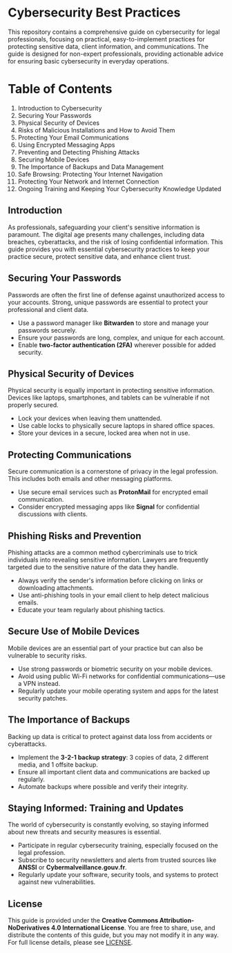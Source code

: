 # Cybersecurity Best Practices

This repository contains a comprehensive guide on cybersecurity for legal professionals, focusing on practical, easy-to-implement practices for protecting sensitive data, client information, and communications. The guide is designed for non-expert professionals, providing actionable advice for ensuring basic cybersecurity in everyday operations.

# Table of Contents

1. Introduction to Cybersecurity
2. Securing Your Passwords
3. Physical Security of Devices
4. Risks of Malicious Installations and How to Avoid Them
5. Protecting Your Email Communications
6. Using Encrypted Messaging Apps
7. Preventing and Detecting Phishing Attacks
8. Securing Mobile Devices
9. The Importance of Backups and Data Management
10. Safe Browsing: Protecting Your Internet Navigation
11. Protecting Your Network and Internet Connection
12. Ongoing Training and Keeping Your Cybersecurity Knowledge Updated

## Introduction

As professionals, safeguarding your client's sensitive information is paramount. The digital age presents many challenges, including data breaches, cyberattacks, and the risk of losing confidential information. This guide provides you with essential cybersecurity practices to keep your practice secure, protect sensitive data, and enhance client trust.

## Securing Your Passwords

Passwords are often the first line of defense against unauthorized access to your accounts. Strong, unique passwords are essential to protect your professional and client data.

- Use a password manager like **Bitwarden** to store and manage your passwords securely.
- Ensure your passwords are long, complex, and unique for each account.
- Enable **two-factor authentication (2FA)** wherever possible for added security.

## Physical Security of Devices

Physical security is equally important in protecting sensitive information. Devices like laptops, smartphones, and tablets can be vulnerable if not properly secured.

- Lock your devices when leaving them unattended.
- Use cable locks to physically secure laptops in shared office spaces.
- Store your devices in a secure, locked area when not in use.

## Protecting Communications

Secure communication is a cornerstone of privacy in the legal profession. This includes both emails and other messaging platforms.

- Use secure email services such as **ProtonMail** for encrypted email communication.
- Consider encrypted messaging apps like **Signal** for confidential discussions with clients.

## Phishing Risks and Prevention

Phishing attacks are a common method cybercriminals use to trick individuals into revealing sensitive information. Lawyers are frequently targeted due to the sensitive nature of the data they handle.

- Always verify the sender's information before clicking on links or downloading attachments.
- Use anti-phishing tools in your email client to help detect malicious emails.
- Educate your team regularly about phishing tactics.

## Secure Use of Mobile Devices

Mobile devices are an essential part of your practice but can also be vulnerable to security risks.

- Use strong passwords or biometric security on your mobile devices.
- Avoid using public Wi-Fi networks for confidential communications—use a VPN instead.
- Regularly update your mobile operating system and apps for the latest security patches.

## The Importance of Backups

Backing up data is critical to protect against data loss from accidents or cyberattacks.

- Implement the **3-2-1 backup strategy**: 3 copies of data, 2 different media, and 1 offsite backup.
- Ensure all important client data and communications are backed up regularly.
- Automate backups where possible and verify their integrity.

## Staying Informed: Training and Updates

The world of cybersecurity is constantly evolving, so staying informed about new threats and security measures is essential.

- Participate in regular cybersecurity training, especially focused on the legal profession.
- Subscribe to security newsletters and alerts from trusted sources like **ANSSI** or **Cybermalveillance.gouv.fr**.
- Regularly update your software, security tools, and systems to protect against new vulnerabilities.

## License

This guide is provided under the **Creative Commons Attribution-NoDerivatives 4.0 International License**. You are free to share, use, and distribute the contents of this guide, but you may not modify it in any way. For full license details, please see [LICENSE](./LICENSE).
